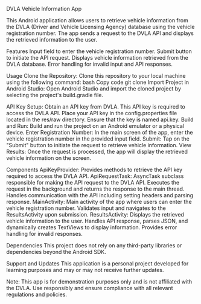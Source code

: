 DVLA Vehicle Information App

This Android application allows users to retrieve vehicle information from the DVLA (Driver and Vehicle Licensing Agency) database using the vehicle registration number. The app sends a request to the DVLA API and displays the retrieved information to the user.

Features
Input field to enter the vehicle registration number.
Submit button to initiate the API request.
Displays vehicle information retrieved from the DVLA database.
Error handling for invalid input and API responses.

Usage
Clone the Repository: Clone this repository to your local machine using the following command:
bash
Copy code
git clone <repository-url>
Import Project in Android Studio: Open Android Studio and import the cloned project by selecting the project's build.gradle file.

API Key Setup:
Obtain an API key from DVLA. This API key is required to access the DVLA API.
Place your API key in the config.properties file located in the res/raw directory. Ensure that the key is named api.key.
Build and Run: Build and run the project on an Android emulator or a physical device.
Enter Registration Number: In the main screen of the app, enter the vehicle registration number in the provided input field.
Submit: Tap on the "Submit" button to initiate the request to retrieve vehicle information.
View Results: Once the request is processed, the app will display the retrieved vehicle information on the screen.

Components
ApiKeyProvider: Provides methods to retrieve the API key required to access the DVLA API.
ApiRequestTask: AsyncTask subclass responsible for making the API request to the DVLA API. Executes the request in the background and returns the response to the main thread. Handles communication with the API including setting headers and parsing response.
MainActivity: Main activity of the app where users can enter the vehicle registration number. Validates input and navigates to the ResultsActivity upon submission.
ResultsActivity: Displays the retrieved vehicle information to the user. Handles API response, parses JSON, and dynamically creates TextViews to display information. Provides error handling for invalid responses.

Dependencies
This project does not rely on any third-party libraries or dependencies beyond the Android SDK.

Support and Updates
This application is a personal project developed for learning purposes and may or may not receive further updates.

Note: This app is for demonstration purposes only and is not affiliated with the DVLA. Use responsibly and ensure compliance with all relevant regulations and policies.
